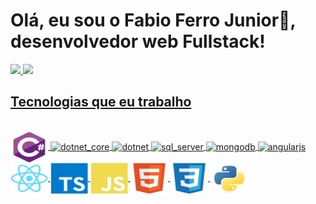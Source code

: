 # Olá, eu sou o Fabio Ferro Junior👋, desenvolvedor web Fullstack!

<div>
  <a href="https://github.com/fabioferro54815" />
  <img height="180em" src="https://github-readme-stats.vercel.app/api?username=fabioferro54815&show_icons=true&theme=apprentice&include_all_commits=true&count_private=true"/>
  <img height="180em" src="https://github-readme-stats.vercel.app/api/top-langs/?username=fabioferro54815&langs_count=8&layout=compact&theme=apprentice "/>
</div>

## Tecnologias que eu trabalho
<div style="display: inline_block"><br>
  <img align="center" alt="csharp" height="50" width="60" src="https://raw.githubusercontent.com/devicons/devicon/master/icons/csharp/csharp-original.svg">
  <img align="center" alt="dotnet_core" height="50" width="60" src="https://cdn.jsdelivr.net/gh/devicons/devicon/icons/dotnetcore/dotnetcore-original.svg" />
  <img align="center" alt="dotnet" height="50" width="60" src="https://cdn.jsdelivr.net/gh/devicons/devicon/icons/dot-net/dot-net-plain-wordmark.svg" />
  <img align="center" alt="sql_server" height="50" width="60" src="https://img.icons8.com/color/48/000000/microsoft-sql-server.png"/>
  <img align="center" alt="mongodb" height="50" width="60" src="https://cdn.jsdelivr.net/gh/devicons/devicon/icons/mongodb/mongodb-plain-wordmark.svg" />
  <img align="center" alt="angularjs" height="50" width="60" src="https://cdn.jsdelivr.net/gh/devicons/devicon/icons/angularjs/angularjs-original.svg" />
  <img align="center" alt="react" height="50" width="60" src="https://raw.githubusercontent.com/devicons/devicon/master/icons/react/react-original.svg">
  <img align="center" alt="typescript" height="50" width="60" src="https://raw.githubusercontent.com/devicons/devicon/master/icons/typescript/typescript-plain.svg">
  <img align="center" alt="javascript" height="50" width="60" src="https://raw.githubusercontent.com/devicons/devicon/master/icons/javascript/javascript-plain.svg">
  <img align="center" alt="HTML" height="50" width="60" src="https://raw.githubusercontent.com/devicons/devicon/master/icons/html5/html5-original.svg">
  <img align="center" alt="CSS" height="50" width="60" src="https://raw.githubusercontent.com/devicons/devicon/master/icons/css3/css3-original.svg">
  <img align="center" alt="Python" height="50" width="60" src="https://raw.githubusercontent.com/devicons/devicon/master/icons/python/python-original.svg">
</div>
